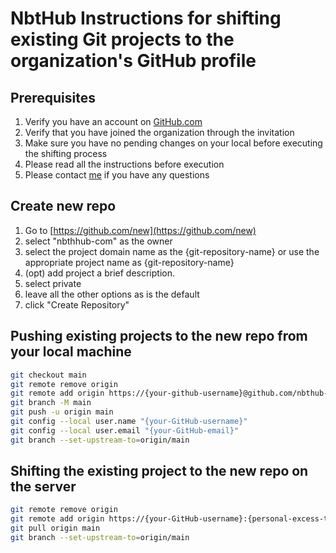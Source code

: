 # NbtHub Instructions for shifting existing Git projects to the organization's GitHub profile

## **Prerequisites**

1. Verify you have an account on [GitHub.com](github.com)
2. Verify that you have joined the organization through the invitation
3. Make sure you have no pending changes on your local before executing the shifting process
4. Please read all the instructions before execution
5. Please contact [me](mailto:awais.jameel@ymail.com "CTO") if you have any questions

## Create new repo

1. Go to [https://github.com/new](https://github.com/new)
2. select "nbthhub-com" as the owner
3. select the project domain name as the {git-repository-name} or use the appropriate project name as {git-repository-name}
4. (opt) add project a brief description.
5. select private
6. leave all the other options as is the default
7. click "Create Repository"

## Pushing existing projects to the new repo from your local machine

```bash
git checkout main
git remote remove origin
git remote add origin https://{your-github-username}@github.com/nbthub-com/{git-repository-name}.git
git branch -M main
git push -u origin main
git config --local user.name "{your-GitHub-username}"
git config --local user.email "{your-GitHub-email}"
git branch --set-upstream-to=origin/main
```

## Shifting the existing project to the new repo on the server

```bash
git remote remove origin
git remote add origin https://{your-GitHub-username}:{personal-excess-token}@github.com/nbthub-com/{git-repository-name}.git
git pull origin main
git branch --set-upstream-to=origin/main
```
